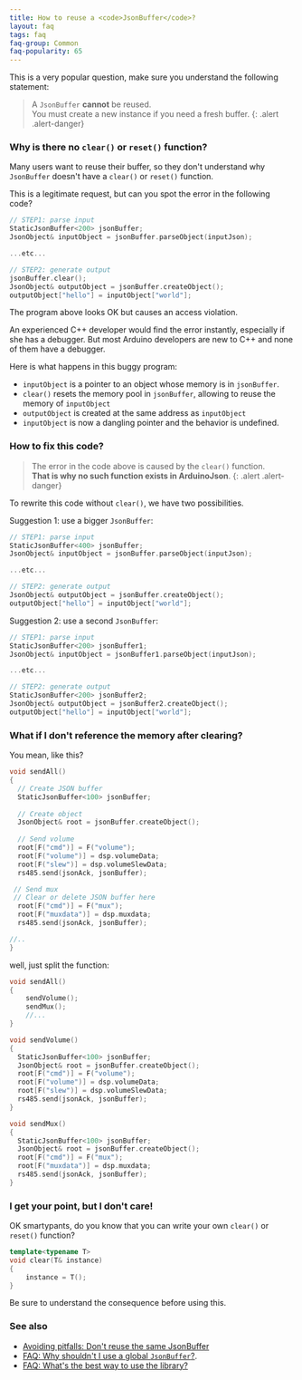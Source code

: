 ```yaml
---
title: How to reuse a <code>JsonBuffer</code>?
layout: faq
tags: faq
faq-group: Common
faq-popularity: 65
---
```


This is a very popular question, make sure you understand the following statement:

> A `JsonBuffer` **cannot** be reused.<br>
> You must create a new instance if you need a fresh buffer.
{: .alert .alert-danger}

### Why is there no `clear()` or `reset()` function?

Many users want to reuse their buffer, so they don't understand why `JsonBuffer` doesn't have a `clear()` or `reset()` function.

This is a legitimate request, but can you spot the error in the following code?

```c++
// STEP1: parse input
StaticJsonBuffer<200> jsonBuffer;
JsonObject& inputObject = jsonBuffer.parseObject(inputJson);

...etc...

// STEP2: generate output
jsonBuffer.clear();
JsonObject& outputObject = jsonBuffer.createObject();
outputObject["hello"] = inputObject["world"];
```

The program above looks OK but causes an access violation.

An experienced C++ developer would find the error instantly, especially if she has a debugger.
But most Arduino developers are new to C++ and none of them have a debugger.

Here is what happens in this buggy program:

* `inputObject` is a pointer to an object whose memory is in `jsonBuffer`.
* `clear()` resets the memory pool in `jsonBuffer`, allowing to reuse the memory of `inputObject`
* `outputObject` is created at the same address as `inputObject`
* `inputObject` is now a dangling pointer and the behavior is undefined.

### How to fix this code?

> The error in the code above is caused by the `clear()` function.<br>
> **That is why no such function exists in ArduinoJson**.
{: .alert .alert-danger}

To rewrite this code without `clear()`, we have two possibilities.

Suggestion 1: use a bigger `JsonBuffer`:

```c++
// STEP1: parse input
StaticJsonBuffer<400> jsonBuffer;
JsonObject& inputObject = jsonBuffer.parseObject(inputJson);

...etc...

// STEP2: generate output
JsonObject& outputObject = jsonBuffer.createObject();
outputObject["hello"] = inputObject["world"];
```

Suggestion 2: use a second `JsonBuffer`:

```c++
// STEP1: parse input
StaticJsonBuffer<200> jsonBuffer1;
JsonObject& inputObject = jsonBuffer1.parseObject(inputJson);

...etc...

// STEP2: generate output
StaticJsonBuffer<200> jsonBuffer2;
JsonObject& outputObject = jsonBuffer2.createObject();
outputObject["hello"] = inputObject["world"];
```

### What if I don't reference the memory after clearing?

You mean, like this?

```c++
void sendAll()
{
  // Create JSON buffer
  StaticJsonBuffer<100> jsonBuffer;
  
  // Create object
  JsonObject& root = jsonBuffer.createObject();
  
  // Send volume
  root[F("cmd")] = F("volume");
  root[F("volume")] = dsp.volumeData;
  root[F("slew")] = dsp.volumeSlewData;
  rs485.send(jsonAck, jsonBuffer);

 // Send mux
 // Clear or delete JSON buffer here
  root[F("cmd")] = F("mux");
  root[F("muxdata")] = dsp.muxdata;
  rs485.send(jsonAck, jsonBuffer);

//..
}
```

well, just split the function:

```c++
void sendAll()
{
    sendVolume();
    sendMux();
    //...
}

void sendVolume()
{
  StaticJsonBuffer<100> jsonBuffer;
  JsonObject& root = jsonBuffer.createObject();
  root[F("cmd")] = F("volume");
  root[F("volume")] = dsp.volumeData;
  root[F("slew")] = dsp.volumeSlewData;
  rs485.send(jsonAck, jsonBuffer);
}

void sendMux()
{
  StaticJsonBuffer<100> jsonBuffer;
  JsonObject& root = jsonBuffer.createObject();
  root[F("cmd")] = F("mux");
  root[F("muxdata")] = dsp.muxdata;
  rs485.send(jsonAck, jsonBuffer);
}
```

### I get your point, but I don't care!

OK smartypants, do you know that you can write your own `clear()` or `reset()` function?

```c++
template<typename T>
void clear(T& instance)
{
    instance = T();
}
```

Be sure to understand the consequence before using this.

### See also

* [Avoiding pitfalls: Don't reuse the same JsonBuffer]({{site.baseurl}}/doc/pitfalls/#4-dont-reuse-the-same-jsonbuffer)
* [FAQ: Why shouldn't I use a global `JsonBuffer`?]({{site.baseurl}}/faq/why-shouldnt-i-use-a-global-jsonbuffer).
* [FAQ: What's the best way to use the library?]({{site.baseurl}}/faq/whats-the-best-way-to-use-the-library)
